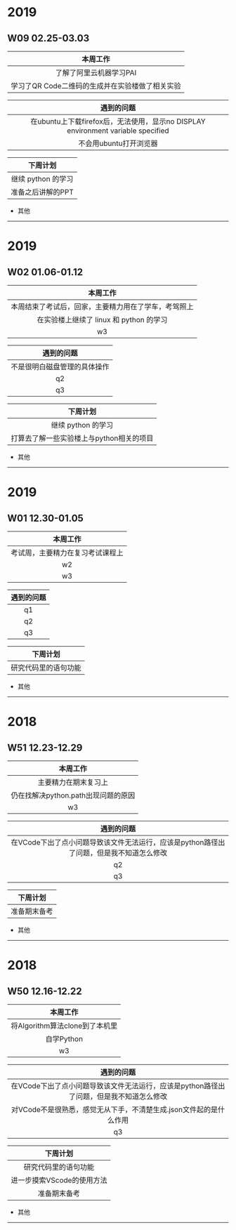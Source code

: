 # 2019
## W09 02.25-03.03
| 本周工作 | 
| :-: | 
|了解了阿里云机器学习PAI|  
|学习了QR Code二维码的生成并在实验楼做了相关实验| 


| 遇到的问题 | 
| :-: | 
|在ubuntu上下载firefox后，无法使用，显示no DISPLAY environment variable specified|  
|不会用ubuntu打开浏览器   |



| 下周计划 | 
| :-: | 
|继续 python 的学习| 
|准备之后讲解的PPT|


* 其他
-------------------------------------------------------------

# 2019
## W02 01.06-01.12
| 本周工作 | 
| :-: | 
|本周结束了考试后，回家，主要精力用在了学车，考驾照上|  
|在实验楼上继续了 linux 和 python 的学习| 
| w3   |  

| 遇到的问题 | 
| :-: | 
|不是很明白磁盘管理的具体操作|  
| q2   | 
| q3   |  

| 下周计划 | 
| :-: | 
|继续 python 的学习| 
|打算去了解一些实验楼上与python相关的项目|


* 其他
-------------------------------------------------------------


# 2019
## W01 12.30-01.05
| 本周工作 | 
| :-: | 
|考试周，主要精力在复习考试课程上|  
| w2   | 
| w3   |  

| 遇到的问题 | 
| :-: | 
| q1|  
| q2   | 
| q3   |  

| 下周计划 | 
| :-: | 
|研究代码里的语句功能| 



* 其他
-------------------------------------------------------------



# 2018
## W51 12.23-12.29
| 本周工作 | 
| :-: | 
|主要精力在期末复习上|  
|仍在找解决python.path出现问题的原因| 
| w3   |  

| 遇到的问题 | 
| :-: | 
|在VCode下出了点小问题导致该文件无法运行，应该是python路径出了问题，但是我不知道怎么修改|  
| q2   | 
| q3   |  

| 下周计划 | 
| :-: | 
|准备期末备考| 


* 其他
-------------------------------------------------------------


# 2018
## W50 12.16-12.22
| 本周工作 | 
| :-: | 
|将Algorithm算法clone到了本机里|  
|自学Python| 
| w3   |  

| 遇到的问题 | 
| :-: | 
|在VCode下出了点小问题导致该文件无法运行，应该是python路径出了问题，但是我不知道怎么修改|  
|对VCode不是很熟悉，感觉无从下手，不清楚生成.json文件起的是什么作用| 
| q3   |  

| 下周计划 | 
| :-: | 
|研究代码里的语句功能| 
|进一步摸索VScode的使用方法|  
|准备期末备考| 


* 其他
-------------------------------------------------------------
